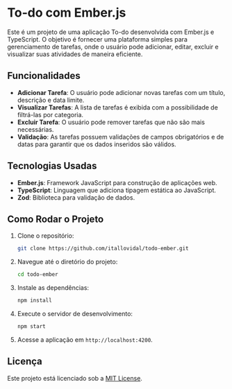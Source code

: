 # To-do com Ember.js

Este é um projeto de uma aplicação To-do desenvolvida com Ember.js e TypeScript. O objetivo é fornecer uma plataforma simples para gerenciamento de tarefas, onde o usuário pode adicionar, editar, excluir e visualizar suas atividades de maneira eficiente.

## Funcionalidades

- **Adicionar Tarefa**: O usuário pode adicionar novas tarefas com um título, descrição e data limite.
- **Visualizar Tarefas**: A lista de tarefas é exibida com a possibilidade de filtrá-las por categoria.
- **Excluir Tarefa**: O usuário pode remover tarefas que não são mais necessárias.
- **Validação**: As tarefas possuem validações de campos obrigatórios e de datas para garantir que os dados inseridos são válidos.

## Tecnologias Usadas

- **Ember.js**: Framework JavaScript para construção de aplicações web.
- **TypeScript**: Linguagem que adiciona tipagem estática ao JavaScript.
- **Zod**: Biblioteca para validação de dados.

## Como Rodar o Projeto

1. Clone o repositório:

    ```bash
    git clone https://github.com/itallovidal/todo-ember.git
    ```

2. Navegue até o diretório do projeto:

    ```bash
    cd todo-ember
    ```

3. Instale as dependências:

    ```bash
    npm install
    ```

4. Execute o servidor de desenvolvimento:

    ```bash
    npm start
    ```

5. Acesse a aplicação em `http://localhost:4200`.

## Licença

Este projeto está licenciado sob a [MIT License](LICENSE).
